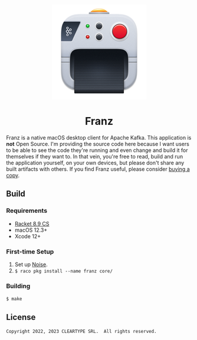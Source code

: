 <p align="center">
  <a href="https://franz.defn.io">
    <img alt="Franz Logo" src=".github/media/logo.png" width="256">
  </a>
  <h1 align="center">
    Franz
  </h1>
</p>

Franz is a native macOS desktop client for Apache Kafka. This
application is **not** Open Source. I'm providing the source code here
because I want users to be able to see the code they're running and
even change and build it for themselves if they want to. In that vein,
you're free to read, build and run the application yourself, on your own
devices, but please don't share any built artifacts with others. If you
find Franz useful, please consider [buying a copy].

[buying a copy]: https://franz.defn.io

## Build

### Requirements

* [Racket 8.9 CS](https://racket-lang.org/)
* macOS 12.3+
* Xcode 12+

### First-time Setup

1. Set up [Noise](https://github.com/Bogdanp/Noise).
1. `$ raco pkg install --name franz core/`

### Building

    $ make

## License

    Copyright 2022, 2023 CLEARTYPE SRL.  All rights reserved.
